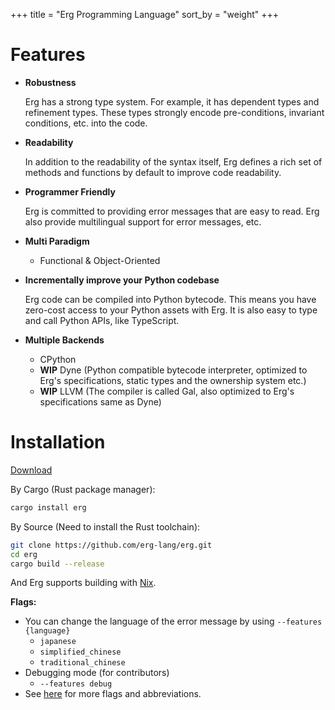 +++
title = "Erg Programming Language"
sort_by = "weight"
+++

# Features

- __Robustness__

  Erg has a strong type system. For example, it has dependent types and refinement types. These types strongly encode pre-conditions, invariant conditions, etc. into the code.

- __Readability__

  In addition to the readability of the syntax itself, Erg defines a rich set of methods and functions by default to improve code readability.

- __Programmer Friendly__

  Erg is committed to providing error messages that are easy to read. Erg also provide multilingual support for error messages, etc.

- __Multi Paradigm__
  - Functional & Object-Oriented

- __Incrementally improve your Python codebase__

  Erg code can be compiled into Python bytecode. This means you have zero-cost access to your Python assets with Erg. It is also easy to type and call Python APIs, like TypeScript.

- __Multiple Backends__
  - CPython
  - __WIP__ Dyne (Python compatible bytecode interpreter, optimized to Erg's specifications, static types and the ownership system etc.)
  - __WIP__ LLVM (The compiler is called Gal, also optimized to Erg's specifications same as Dyne)

# Installation

[Download](/download)

By Cargo (Rust package manager):

```sh
cargo install erg
```

By Source (Need to install the Rust toolchain):

```sh
git clone https://github.com/erg-lang/erg.git
cd erg
cargo build --release
```

And Erg supports building with [Nix](https://github.com/erg-lang/erg#building-by-nix).

__Flags:__

 - You can change the language of the error message by using  `--features {language}`
   - `japanese`
   - `simplified_chinese`
   - `traditional_chinese`
 - Debugging mode (for contributors)
   - `--features debug`
 - See [here](https://github.com/erg-lang/erg/blob/main/.cargo/config.toml) for more flags and abbreviations.
